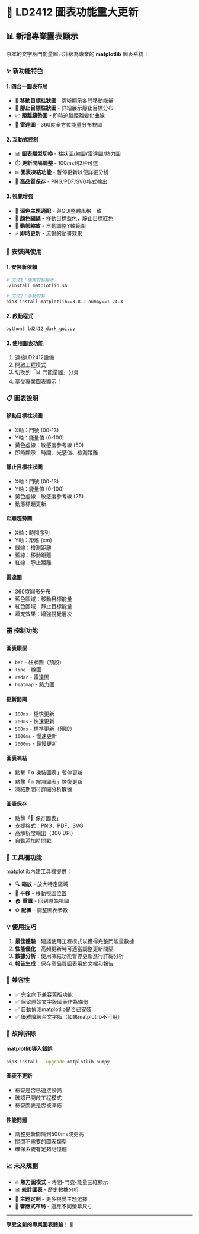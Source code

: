# 🎨 LD2412 圖表功能重大更新

## 📊 新增專業圖表顯示

原本的文字版門能量圖已升級為專業的 **matplotlib** 圖表系統！

### ✨ 新功能特色

#### 1. **四合一圖表布局**
- 🏃 **移動目標柱狀圖** - 清晰顯示各門移動能量
- 🧍 **靜止目標柱狀圖** - 詳細展示靜止目標分布
- 📈 **距離趨勢圖** - 即時追蹤距離變化曲線
- 🎯 **雷達圖** - 360度全方位能量分布視圖

#### 2. **互動式控制**
- 📊 **圖表類型切換** - 柱狀圖/線圖/雷達圖/熱力圖
- ⏱️ **更新間隔調整** - 100ms到2秒可選
- ❄️ **圖表凍結功能** - 暫停更新以便詳細分析
- 💾 **高品質保存** - PNG/PDF/SVG格式輸出

#### 3. **視覺增強**
- 🌙 **深色主題適配** - 與GUI整體風格一致
- 🎨 **顏色編碼** - 移動目標藍色，靜止目標紅色
- 📏 **動態縮放** - 自動調整Y軸範圍
- ⚡ **即時更新** - 流暢的動畫效果

### 🚀 安裝與使用

#### 1. **安裝新依賴**
```bash
# 方法1：使用安裝腳本
./install_matplotlib.sh

# 方法2：手動安裝
pip3 install matplotlib==3.8.2 numpy==1.24.3
```

#### 2. **啟動程式**
```bash
python3 ld2412_dark_gui.py
```

#### 3. **使用圖表功能**
1. 連接LD2412設備
2. 開啟工程模式
3. 切換到「📊 門能量圖」分頁
4. 享受專業圖表顯示！

### 📋 圖表說明

#### **移動目標柱狀圖**
- X軸：門號 (00-13)
- Y軸：能量值 (0-100)
- 黃色虛線：敏感度參考線 (50)
- 即時顯示：時間、光感值、檢測距離

#### **靜止目標柱狀圖**
- X軸：門號 (00-13)
- Y軸：能量值 (0-100)
- 黃色虛線：敏感度參考線 (25)
- 動態標題更新

#### **距離趨勢圖**
- X軸：時間序列
- Y軸：距離 (cm)
- 綠線：檢測距離
- 藍線：移動距離
- 紅線：靜止距離

#### **雷達圖**
- 360度圓形分布
- 藍色區域：移動目標能量
- 紅色區域：靜止目標能量
- 填充效果：增強視覺層次

### 🎛️ 控制功能

#### **圖表類型**
- `bar` - 柱狀圖（預設）
- `line` - 線圖
- `radar` - 雷達圖
- `heatmap` - 熱力圖

#### **更新間隔**
- `100ms` - 極快更新
- `200ms` - 快速更新
- `500ms` - 標準更新（預設）
- `1000ms` - 慢速更新
- `2000ms` - 最慢更新

#### **圖表凍結**
- 點擊「❄️ 凍結圖表」暫停更新
- 點擊「🔥 解凍圖表」恢復更新
- 凍結期間可詳細分析數據

#### **圖表保存**
- 點擊「💾 保存圖表」
- 支援格式：PNG、PDF、SVG
- 高解析度輸出（300 DPI）
- 自動添加時間戳

### 🔧 工具欄功能

matplotlib內建工具欄提供：
- 🔍 **縮放** - 放大特定區域
- 📐 **平移** - 移動視圖位置
- 🏠 **重置** - 回到原始視圖
- ⚙️ **配置** - 調整圖表參數

### 💡 使用技巧

1. **最佳體驗**：建議使用工程模式以獲得完整門能量數據
2. **性能優化**：高頻更新時可適當調整更新間隔
3. **數據分析**：使用凍結功能暫停更新進行詳細分析
4. **報告生成**：保存高品質圖表用於文檔和報告

### 🔄 兼容性

- ✅ 完全向下兼容舊版功能
- ✅ 保留原始文字版圖表作為備份
- ✅ 自動偵測matplotlib是否已安裝
- ✅ 優雅降級至文字版（如果matplotlib不可用）

### 🐛 故障排除

#### **matplotlib導入錯誤**
```bash
pip3 install --upgrade matplotlib numpy
```

#### **圖表不更新**
- 檢查是否已連接設備
- 確認已開啟工程模式
- 檢查圖表是否被凍結

#### **性能問題**
- 調整更新間隔到500ms或更高
- 關閉不需要的圖表類型
- 確保系統有足夠記憶體

### 📈 未來規劃

- 🔥 **熱力圖模式** - 時間-門號-能量三維顯示
- 📊 **統計圖表** - 歷史數據分析
- 🎨 **主題定制** - 更多視覺主題選擇
- 📱 **響應式布局** - 適應不同螢幕尺寸

---

**享受全新的專業圖表體驗！** 🎉 